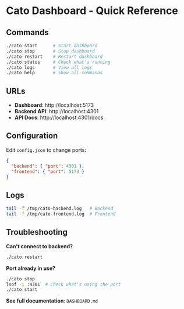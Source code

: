 # Cato Dashboard - Quick Reference

## Commands

```bash
./cato start      # Start dashboard
./cato stop       # Stop dashboard  
./cato restart    # Restart dashboard
./cato status     # Check what's running
./cato logs       # View all logs
./cato help       # Show all commands
```

## URLs

- **Dashboard**: http://localhost:5173
- **Backend API**: http://localhost:4301
- **API Docs**: http://localhost:4301/docs

## Configuration

Edit `config.json` to change ports:
```json
{
  "backend": { "port": 4301 },
  "frontend": { "port": 5173 }
}
```

## Logs

```bash
tail -f /tmp/cato-backend.log   # Backend
tail -f /tmp/cato-frontend.log  # Frontend
```

## Troubleshooting

**Can't connect to backend?**
```bash
./cato restart
```

**Port already in use?**
```bash
./cato stop
lsof -i :4301  # Check what's using the port
./cato start
```

**See full documentation**: `DASHBOARD.md`
